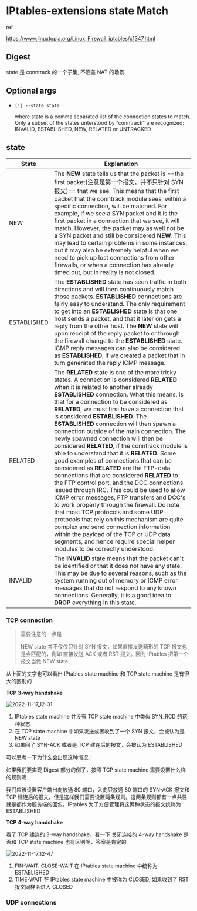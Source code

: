 # IPtables-extensions state Match

ref

https://www.linuxtopia.org/Linux_Firewall_iptables/x1347.html

## Digest

state 是 conntrack 的一个子集, 不涵盖 NAT 的场景

## Optional args

- `[!] --state state`

  where state is a comma separated list of the connection states to match. Only a subset of the states unterstood by “conntrack” are recognized: INVALID, ESTABLISHED, NEW, RELATED or UNTRACKED

## state

| State       | Explanation                                                  |
| ----------- | ------------------------------------------------------------ |
| NEW         | The **NEW** state tells us that the packet is ==the first packet(注意是第一个报文，并不只针对 SYN 报文)== that we see. This means that the first packet that the conntrack module sees, within a specific connection, will be matched. For example, if we see a SYN packet and it is the first packet in a connection that we see, it will match. However, the packet may as well not be a SYN packet and still be considered **NEW**. This may lead to certain problems in some instances, but it may also be extremely helpful when we need to pick up lost connections from other firewalls, or when a connection has already timed out, but in reality is not closed. |
| ESTABLISHED | The **ESTABLISHED** state has seen traffic in both directions and will then continuously match those packets. **ESTABLISHED** connections are fairly easy to understand. The only requirement to get into an **ESTABLISHED** state is that one host sends a packet, and that it later on gets a reply from the other host. The **NEW** state will upon receipt of the reply packet to or through the firewall change to the **ESTABLISHED** state. ICMP reply messages can also be considered as **ESTABLISHED**, if we created a packet that in turn generated the reply ICMP message. |
| RELATED     | The **RELATED** state is one of the more tricky states. A connection is considered **RELATED** when it is related to another already **ESTABLISHED** connection. What this means, is that for a connection to be considered as **RELATED**, we must first have a connection that is considered **ESTABLISHED**. The **ESTABLISHED** connection will then spawn a connection outside of the main connection. The newly spawned connection will then be considered **RELATED**, if the conntrack module is able to understand that it is **RELATED**. Some good examples of connections that can be considered as **RELATED** are the FTP-data connections that are considered **RELATED** to the FTP control port, and the DCC connections issued through IRC. This could be used to allow ICMP error messages, FTP transfers and DCC's to work properly through the firewall. Do note that most TCP protocols and some UDP protocols that rely on this mechanism are quite complex and send connection information within the payload of the TCP or UDP data segments, and hence require special helper modules to be correctly understood. |
| INVALID     | The **INVALID** state means that the packet can't be identified or that it does not have any state. This may be due to several reasons, such as the system running out of memory or ICMP error messages that do not respond to any known connections. Generally, it is a good idea to **DROP** everything in this state. |

### TCP connection

> 需要注意的一点是
>
> NEW state 并不仅仅只针对 SYN 报文，如果直接发送畸形的 TCP 报文也是会匹配的，例如 直接发送 ACK 或者 RST 报文。因为 IPtables 把第一个报文当做 NEW state

从上面的文字也可以看出 IPtables state machine 和 TCP state machine 是有很大的区别的

**TCP 3-way handshake**

![2022-11-17_12-31](https://cdn.staticaly.com/gh/dhay3/image-repo@master/20221117/2022-11-17_12-31.3iaao6cbo8zk.webp)

1. IPtables state machine 并没有 TCP state machine 中类似 SYN_RCD 的这种状态
2. 在 TCP state machine 中如果发送或者收到了一个 SYN 报文，会被认为是 NEW state
3. 如果回了 SYN-ACK 或者是 TCP 建连后的报文，会被认为 ESTABLISHED

可以思考一下为什么会出现这种情况：

如果我们要实现 Digest 部分的例子，按照 TCP state machine 需要设置什么样的规则呢

我们应该设置客户端出向放通 80 端口，入向只放通 80 端口的 SYN-ACK 报文和 TCP 建连后的报文，但是这样我们需要设置两条规则。这两条规则都有一点共性就是都作为服务端的回包。IPtables 为了方便管理将这两种状态的报文统称为 ESTABLISHED

**TCP 4-way handshake**

看了 TCP 建连的 3-way handshake，看一下 关闭连接的 4-way handshake 是否和 TCP state machine 也有区别呢，答案是肯定的

![2022-11-17_12-47](https://cdn.staticaly.com/gh/dhay3/image-repo@master/20221117/2022-11-17_12-47.2eoxj8esnpxc.webp)

1. FIN-WAIT. CLOSE-WAIT 在 IPtables state machine 中统称为 ESTABLISHED
2. TIME-WAIT 在 IPtables state machine 中被称为 CLOSED, 如果收到了 RST 报文同样会进入 CLOSED

### UDP connections
